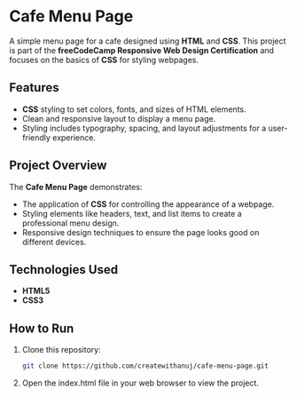 # Cafe Menu Page

A simple menu page for a cafe designed using **HTML** and **CSS**. This project is part of the **freeCodeCamp Responsive Web Design Certification** and focuses on the basics of **CSS** for styling webpages.

## Features

- **CSS** styling to set colors, fonts, and sizes of HTML elements.
- Clean and responsive layout to display a menu page.
- Styling includes typography, spacing, and layout adjustments for a user-friendly experience.

## Project Overview

The **Cafe Menu Page** demonstrates:
- The application of **CSS** for controlling the appearance of a webpage.
- Styling elements like headers, text, and list items to create a professional menu design.
- Responsive design techniques to ensure the page looks good on different devices.

## Technologies Used

- **HTML5**
- **CSS3**

## How to Run

1. Clone this repository:
   ```bash
   git clone https://github.com/createwithanuj/cafe-menu-page.git

2. Open the index.html file in your web browser to view the project.
